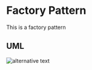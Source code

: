 # Factory Pattern

This is a factory pattern 

## UML

![alternative text](http://www.plantuml.com/plantuml/proxy?src=https://raw.githubusercontent.com/jonathan-daniel/ModernDesignPatterns/master/FactoryPattern/doc/factory_diagram.txt&fmt=svg)